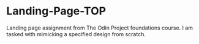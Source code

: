 # Landing-Page-TOP
Landing page assignment from The Odin Project foundations course. I am tasked with mimicking a specified design from scratch. 
